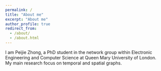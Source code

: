 ```yaml
---
permalink: /
title: "About me"
excerpt: "About me"
author_profile: true
redirect_from: 
  - /about/
  - /about.html
---
```

I am Peijie Zhong, a PhD student in the network group within Electronic Engineering and Computer Science at Queen Mary University of London. My main research focus on temporal and spatial graphs. 

